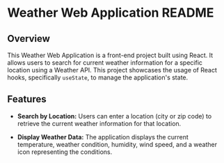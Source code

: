 
# Weather Web Application README

## Overview

This Weather Web Application is a front-end project built using React. It allows users to search for current weather information for a specific location using a Weather API. This project showcases the usage of React hooks, specifically `useState`, to manage the application's state.

## Features

- **Search by Location:** Users can enter a location (city or zip code) to retrieve the current weather information for that location.

- **Display Weather Data:** The application displays the current temperature, weather condition, humidity, wind speed, and a weather icon representing the conditions.

